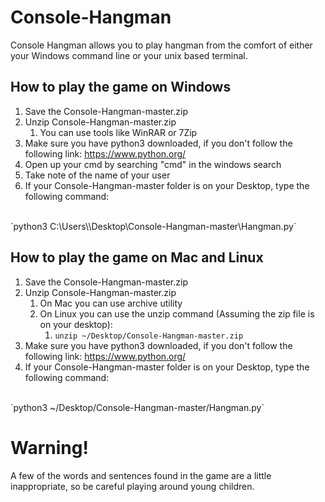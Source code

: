 # Console-Hangman
Console Hangman allows you to play hangman from the comfort of either your Windows command line or your unix based 
terminal.

## How to play the game on Windows
1. Save the Console-Hangman-master.zip
2. Unzip Console-Hangman-master.zip
    1. You can use tools like WinRAR or 7Zip
3. Make sure you have python3 downloaded, if you don't follow the following link: 
https://www.python.org/
4. Open up your cmd by searching "cmd" in the windows search
5. Take note of the name of your user
6. If your Console-Hangman-master folder is on your Desktop, type the following command:
<br />
`python3 C:\Users\<Your hostname>\Desktop\Console-Hangman-master\Hangman.py`

## How to play the game on Mac and Linux
1. Save the Console-Hangman-master.zip
2. Unzip Console-Hangman-master.zip
    1. On Mac you can use archive utility
    2. On Linux you can use the unzip command (Assuming the zip file is on your desktop):
        1. `unzip ~/Desktop/Console-Hangman-master.zip`
3. Make sure you have python3 downloaded, if you don't follow the following link: 
https://www.python.org/
4. If your Console-Hangman-master folder is on your Desktop, type the following command:
<br />
`python3 ~/Desktop/Console-Hangman-master/Hangman.py`

# Warning!
A few of the words and sentences found in the game are a little inappropriate, so be careful playing around young 
children.
